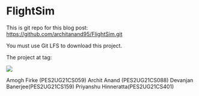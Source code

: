 # FlightSim

This is git repo for this blog post: https://github.com/architanand95/FlightSim.git

You must use Git LFS to download this project.

The project at tag:

![](https://vazgriz.com/wp-content/uploads/2021/01/part-1-1024x575.png)

Amogh Firke (PES2UG21CS059)
Archit Anand (PES2UG21CS088)
Devanjan Banerjee(PES2UG21CS159)
Priyanshu Hinneratta(PES2UG21CS401)

